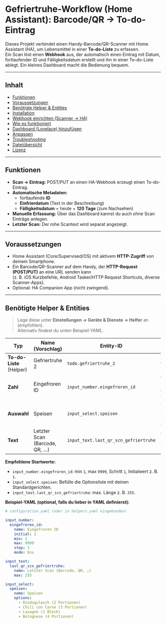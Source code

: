 # Gefriertruhe-Workflow (Home Assistant): Barcode/QR → To-do-Eintrag

Dieses Projekt verbindet einen Handy-Barcode/QR-Scanner mit Home Assistant (HA), um Lebensmittel in einer **To-do-Liste** zu erfassen.  
Ein Scan löst einen **Webhook** aus, der automatisch einen Eintrag mit Datum, fortlaufender ID und Fälligkeitsdatum erstellt und ihn in einer To-do-Liste ablegt. Ein kleines Dashboard macht die Bedienung bequem.

<!-- Quellenhinweis: Automationsdetails stammen aus webhook_automation.yaml -->
<!-- :contentReference[oaicite:0]{index=0} -->
<!-- Quellenhinweis: Dashboard-Karten stammen aus dashboard.yaml -->
<!-- :contentReference[oaicite:1]{index=1} -->
<!-- Quellenhinweis: Script-Logik stammt aus add_entry_script.yaml -->
<!-- :contentReference[oaicite:2]{index=2} -->

---

## Inhalt

- [Funktionen](#funktionen)
- [Voraussetzungen](#voraussetzungen)
- [Benötigte Helper & Entities](#benötigte-helper--entities)
- [Installation](#installation)
- [Webhook einrichten (Scanner → HA)](#webhook-einrichten-scanner--ha)
- [Wie es funktioniert](#wie-es-funktioniert)
- [Dashboard (Lovelace) hinzufügen](#dashboard-lovelace-hinzufügen)
- [Anpassen](#anpassen)
- [Troubleshooting](#troubleshooting)
- [Dateiübersicht](#dateiübersicht)
- [Lizenz](#lizenz)

---

## Funktionen

- **Scan → Eintrag:** POST/PUT an einen HA-Webhook erzeugt einen To-do-Eintrag.
- **Automatische Metadaten:**  
  - fortlaufende **ID**  
  - **Einfrierdatum** (Text in der Beschreibung)  
  - **Fälligkeitsdatum** = heute + **120 Tage** (zum Nachsehen)
- **Manuelle Erfassung:** Über das Dashboard kannst du auch ohne Scan Einträge anlegen.
- **Letzter Scan:** Der rohe Scantext wird separat angezeigt.

---

## Voraussetzungen

- Home Assistant (Core/Supervised/OS) mit aktivem **HTTP-Zugriff** von deinem Smartphone.
- Ein Barcode/QR-Scanner auf dem Handy, der **HTTP-Request (POST/PUT)** an eine URL senden kann  
  (z. B. iOS Kurzbefehle, Android Tasker/HTTP Request Shortcuts, diverse Scanner-Apps).
- Optional: HA Companion App (nicht zwingend).

---

## Benötigte Helper & Entities

> Lege diese unter **Einstellungen → Geräte & Dienste → Helfer** an (empfohlen).  
> Alternativ findest du unten Beispiel-YAML.

| Typ            | Name (Vorschlag)          | Entity-ID                         | Zweck |
|----------------|---------------------------|-----------------------------------|------|
| **To-do-Liste** (Helper) | Gefriertruhe 2               | `todo.gefriertruhe_2`             | Ziel-Liste für neue Einträge |
| **Zahl**       | Eingefroren ID             | `input_number.eingefroren_id`     | fortlaufende ID (wird automatisch erhöht) |
| **Auswahl**    | Speisen                    | `input_select.speisen`            | vordefinierte Speisen für manuelles Anlegen |
| **Text**       | Letzter Scan (Barcode, QR, …) | `input_text.last_qr_scn_gefriertruhe` | Anzeige des letzten Scan-Payloads |

**Empfohlene Startwerte:**

- `input_number.eingefroren_id`: min `1`, max `9999`, Schritt `1`, Initialwert z. B. `1`.
- `input_select.speisen`: Befülle die Optionsliste mit deinen Standardgerichten.
- `input_text.last_qr_scn_gefriertruhe`: max. Länge z. B. `255`.

**Beispiel-YAML (optional, falls du lieber in YAML definierst):**

```yaml
# configuration.yaml (oder in helpers.yaml eingebunden)

input_number:
  eingefroren_id:
    name: Eingefroren ID
    initial: 1
    min: 1
    max: 9999
    step: 1
    mode: box

input_text:
  last_qr_scn_gefriertruhe:
    name: Letzter Scan (Barcode, QR, …)
    max: 255

input_select:
  speisen:
    name: Speisen
    options:
      - Rindsgulasch (2 Portionen)
      - Chili con Carne (3 Portionen)
      - Lasagne (1 Blech)
      - Bolognese (4 Portionen)
